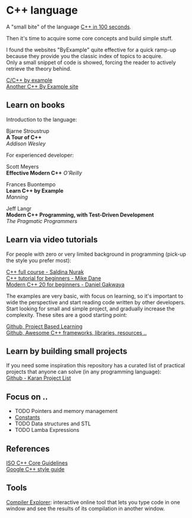 # C++ language

A "small bite" of the language [C++ in 100 seconds](https://youtu.be/MNeX4EGtR5Y).

Then it's time to acquire some core concepts and build simple stuff.

I found the websites "ByExample" quite effective for a quick ramp-up because they provide you the classic index of topics to acquire.  
Only a small snippet of code is showed, forcing the reader to actively retrieve the theory behind.

[C/C++ by example](https://www.cbyexample.com)  
[Another C++ By Example site](https://cppbyexample.com)

## Learn on books

Introduction to the language:

Bjarne Stroustrup  
**A Tour of C++**  
*Addison Wesley*  

For experienced developer:

Scott Meyers  
**Effective Modern C++**
*O'Reilly*  

Frances Buontempo  
**Learn C++ by Example**  
*Manning*  

Jeff Langr  
**Modern C++ Programming, with Test-Driven Development**  
*The Pragmatic Programmers*  

## Learn via video tutorials

For people with zero or very limited background in programming (pick-up the style you prefer most):

[C++ full course - Saldina Nurak](https://youtu.be/GQp1zzTwrIg)  
[C++ tutorial for beginners - Mike Dane](https://youtu.be/vLnPwxZdW4Y)  
[Modern C++ 20 for beginners - Daniel Gakwaya](https://youtu.be/8jLOx1hD3_o)  

The examples are very basic, with focus on learning, so it's important to wide the perspective and start reading code written by other developers. Start looking for small and simple project, and gradually increase the complexity. These sites are a good starting point:

[Github, Project Based Learning](https://github.com/practical-tutorials/project-based-learning?tab=readme-ov-file#cc)  
[Github, Awesome C++ frameworks, libraries, resources ..](https://github.com/fffaraz/awesome-cpp/)  

## Learn by building small projects

If you need some inspiration this repository has a curated list of practical projects that anyone can solve (in any programming language):  
[Github - Karan Project List](https://github.com/karan/Projects)

## Focus on ..

- TODO Pointers and memory management
- [Constants](./cpp_constants.md)
- TODO Data structures and STL
- TODO Lamba Expressions

## References

[ISO C++ Core Guidelines](https://isocpp.github.io/CppCoreGuidelines/CppCoreGuidelines)  
[Google C++ style guide](https://google.github.io/styleguide/cppguide.html)

## Tools

[Compiler Explorer](https://godbolt.org/): interactive online tool that lets you type code in one window and see the results of its compilation in another window.
